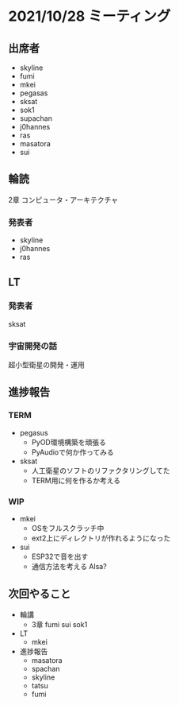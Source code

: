 # 2021/10/28 ミーティング
## 出席者
- skyline
- fumi
- mkei
- pegasas
- sksat
- sok1
- supachan
- j0hannes
- ras
- masatora
- sui

## 輪読
2章 コンピュータ・アーキテクチャ

### 発表者
- skyline
- j0hannes
- ras

## LT
### 発表者
sksat

### 宇宙開発の話
超小型衛星の開発・運用

## 進捗報告
### TERM
- pegasus
  - PyOD環境構築を頑張る
  - PyAudioで何か作ってみる
- sksat
  - 人工衛星のソフトのリファクタリングしてた
  - TERM用に何を作るか考える

### WIP
- mkei
  - OSをフルスクラッチ中
  - ext2上にディレクトリが作れるようになった
- sui
  - ESP32で音を出す
  - 通信方法を考える Alsa?


## 次回やること
- 輪講
  - 3章 fumi sui sok1
- LT
  - mkei
- 進捗報告
  - masatora
  - spachan
  - skyline
  - tatsu
  - fumi
